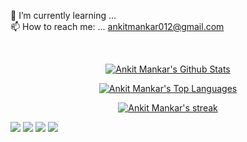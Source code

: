 🌱 I’m currently learning ...<br/>
📫 How to reach me: ... ankitmankar012@gmail.com

<!--
**ankitmankar0/ankitmankar0** is a ✨ _special_ ✨ repository because its `README.md` (this file) appears on your GitHub profile.

Here are some ideas to get you started:

- 🔭 I’m currently working on ...
- 🌱 I’m currently learning ...
- 👯 I’m looking to collaborate on ...
- 🤔 I’m looking for help with ...
- 💬 Ask me about ...
- 📫 How to reach me: ...
- 😄 Pronouns: ...
- ⚡ Fun fact: ...
-->
<br/>
<p align="center">
 <a href="https://github.com/ankitmankar0/github-readme-stats"><img alt="Ankit Mankar's Github Stats" src="https://github-readme-stats.vercel.app/api?username=ankitmankar0&&show_icons=true&title_color=ffffff&icon_color=bb2acf&text_color=daf7dc&bg_color=0D1117" /></a>
 <p align="center">
  <a href="https://github.com/ankitmankar0/github-readme-stats"><img alt="Ankit Mankar's Top Languages" src="https://github-readme-stats.vercel.app/api/top-langs/?username=ankitmankar0&langs_count=8&count_private=true&layout=compact&theme=black-ice&hide_border=true&stroke=0000&bg_color=060A0CD0" /></a>
 


<p align="center">
    <a href="https://github.com/ankitmankar0/github-readme-streak-stats">
        <img title="🔥 Get streak stats for your profile at git.io/streak-stats" alt="Ankit Mankar's streak" src="https://github-readme-streak-stats.herokuapp.com/?user=ankitmankar0&theme=black-ice&hide_border=true&stroke=0000&background=060A0CD0"/>
    </a>
</p>


<p align="left">

<a href = "https://www.linkedin.com/in/ankit-mankar/"><img src="https://img.icons8.com/fluent/48/000000/linkedin.png"/></a>
<a href = "https://twitter.com/ankitmankar17"><img src="https://img.icons8.com/fluent/48/000000/twitter.png"/></a>
<a href = "https://www.instagram.com/ankit.mankar/"><img src="https://img.icons8.com/fluent/48/000000/instagram-new.png"/></a>
<a href = "https://www.facebook.com/ankit.mankar1"><img src="https://img.icons8.com/color/48/000000/facebook.png"/></a>

</p>
